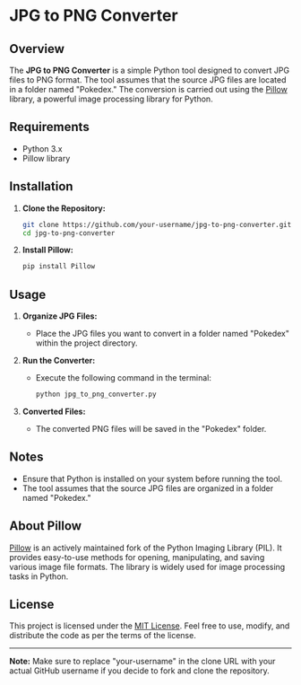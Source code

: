 # JPG to PNG Converter

## Overview

The **JPG to PNG Converter** is a simple Python tool designed to convert JPG files to PNG format. The tool assumes that the source JPG files are located in a folder named "Pokedex." The conversion is carried out using the [Pillow](https://pillow.readthedocs.io/en/stable/) library, a powerful image processing library for Python.

## Requirements

- Python 3.x
- Pillow library

## Installation

1. **Clone the Repository:**
   ```bash
   git clone https://github.com/your-username/jpg-to-png-converter.git
   cd jpg-to-png-converter
   ```

2. **Install Pillow:**
   ```bash
   pip install Pillow
   ```

## Usage

1. **Organize JPG Files:**
   - Place the JPG files you want to convert in a folder named "Pokedex" within the project directory.

2. **Run the Converter:**
   - Execute the following command in the terminal:
     ```bash
     python jpg_to_png_converter.py
     ```

3. **Converted Files:**
   - The converted PNG files will be saved in the "Pokedex" folder.

## Notes

- Ensure that Python is installed on your system before running the tool.
- The tool assumes that the source JPG files are organized in a folder named "Pokedex."

## About Pillow

[Pillow](https://pillow.readthedocs.io/en/stable/) is an actively maintained fork of the Python Imaging Library (PIL). It provides easy-to-use methods for opening, manipulating, and saving various image file formats. The library is widely used for image processing tasks in Python.

## License

This project is licensed under the [MIT License](LICENSE). Feel free to use, modify, and distribute the code as per the terms of the license.

---

**Note:** Make sure to replace "your-username" in the clone URL with your actual GitHub username if you decide to fork and clone the repository.
